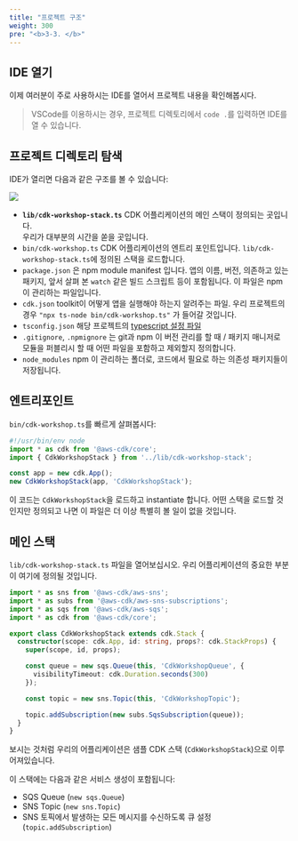 ```yaml
---
title: "프로젝트 구조"
weight: 300
pre: "<b>3-3. </b>"
---
```


## IDE 열기


이제 여러분이 주로 사용하시는 IDE를 열어서 프로젝트 내용을 확인해봅시다.
> VSCode를 이용하시는 경우, 프로젝트 디렉토리에서 `code .`를 입력하면 IDE를 열 수 있습니다.

## 프로젝트 디렉토리 탐색

IDE가 열리면 다음과 같은 구조를 볼 수 있습니다:

![](/images/cdk/structure.png)

* __`lib/cdk-workshop-stack.ts`__ CDK 어플리케이션의 메인 스택이 정의되는 곳입니다.  
  우리가 대부분의 시간을 쏟을 곳입니다.
* `bin/cdk-workshop.ts` CDK 어플리케이션의 엔트리 포인트입니다. `lib/cdk-workshop-stack.ts`에 정의된 스택을 로드합니다.
* `package.json` 은 npm module manifest 입니다. 앱의 이름, 버전, 의존하고 있는 패키지, 앞서 살펴 본 `watch` 같은 빌드 스크립트 등이 포함됩니다. 이 파일은 npm 이 관리하는 파일입니다.
* `cdk.json` toolkit이 어떻게 앱을 실행해야 하는지 알려주는 파일. 우리 프로젝트의 경우  `"npx ts-node bin/cdk-workshop.ts"` 가 들어갈 것입니다.
* `tsconfig.json` 해당 프로젝트의 [typescript
  설정 파일](https://www.typescriptlang.org/docs/handbook/tsconfig-json.html)
* `.gitignore`, `.npmignore` 는 git과 npm 이 버전 관리를 할 때 / 패키지 매니저로 모듈을 퍼블리시 할 때 어떤 파일을 포함하고 제외할지 정의합니다.
* `node_modules` npm 이 관리하는 폴더로, 코드에서 필요로 하는 의존성 패키지들이 저장됩니다.

## 엔트리포인트

`bin/cdk-workshop.ts`를 빠르게 살펴봅시다:

```js
#!/usr/bin/env node
import * as cdk from '@aws-cdk/core';
import { CdkWorkshopStack } from '../lib/cdk-workshop-stack';

const app = new cdk.App();
new CdkWorkshopStack(app, 'CdkWorkshopStack');
```

이 코드는 `CdkWorkshopStack`을 로드하고 instantiate 합니다.
어떤 스택을 로드할 것인지만 정의되고 나면 이 파일은 더 이상 특별히 볼 일이 없을 것입니다.


## 메인 스택

`lib/cdk-workshop-stack.ts` 파일을 열어보십시오. 우리 어플리케이션의 중요한 부분이 여기에 정의될 것입니다.

```ts
import * as sns from '@aws-cdk/aws-sns';
import * as subs from '@aws-cdk/aws-sns-subscriptions';
import * as sqs from '@aws-cdk/aws-sqs';
import * as cdk from '@aws-cdk/core';

export class CdkWorkshopStack extends cdk.Stack {
  constructor(scope: cdk.App, id: string, props?: cdk.StackProps) {
    super(scope, id, props);

    const queue = new sqs.Queue(this, 'CdkWorkshopQueue', {
      visibilityTimeout: cdk.Duration.seconds(300)
    });

    const topic = new sns.Topic(this, 'CdkWorkshopTopic');

    topic.addSubscription(new subs.SqsSubscription(queue));
  }
}
```

보시는 것처럼 우리의 어플리케이션은 샘플 CDK 스택 (`CdkWorkshopStack`)으로 이루어져있습니다.

이 스택에는 다음과 같은 서비스 생성이 포함됩니다:

- SQS Queue (`new sqs.Queue`)
- SNS Topic (`new sns.Topic`)
- SNS 토픽에서 발생하는 모든 메시지를 수신하도록 큐 설정 (`topic.addSubscription`)